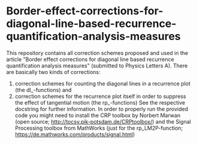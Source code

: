 # Border-effect-corrections-for-diagonal-line-based-recurrence-quantification-analysis-measures
This repository contains all correction schemes proposed and used in the article "Border effect corrections for diagonal line based
recurrence quantification analysis measures" (submitted to Physics Letters A). There are basically two kinds of corrections: 
1) correction schemes for counting the diagonal lines in a recurrence plot (the dl_-functions) and 
2) correction schemes for the recurrence plot itself in order to suppress the effect of tangential motion (the rp_-functions)
See the respective docstring for further information.
In order to properly run the provided code you might need to install the CRP toolbox by
Norbert Marwan (open source; http://tocsy.pik-potsdam.de/CRPtoolbox/) and the Signal
Processing toolbox from MathWorks (just for the rp_LM2P-function; https://de.mathworks.com/products/signal.html)
